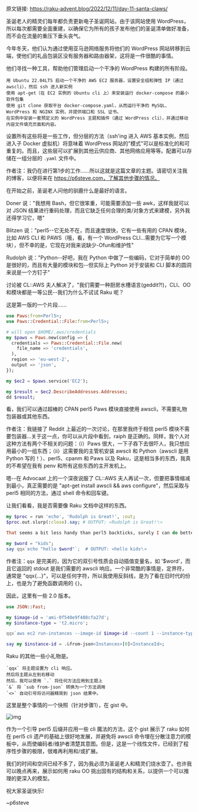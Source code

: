 原文链接: https://raku-advent.blog/2022/12/11/day-11-santa-claws/

圣诞老人的精灵们每年都负责更新电子圣诞网站，由于该网站使用 WordPress，所以每次都需要全面重建，以确保它为所有的孩子发布他们的圣诞清单做好准备，而不会在流量的重压下垂头丧气。

今年冬天，他们认为通过使用亚马逊网络服务将他们的 WordPress 网站转移到云端，使他们的礼品包装区没有服务器和路由器架，这将是一件很酷的事情。

他们寻找一种工具，帮助他们管理启动一个干净的 WordPress 构建的所有阶段。

    用 Ubuntu 22.04LTS 启动一个干净的 AWS EC2 服务器，设置安全组和弹性 IP（通过 awscli），然后 ssh 进入新实例
    使用 apt-get（在 EC2 实例的 Ubuntu cli 上）来安装运行 docker-compose 的最小软件包集
    使用 git clone 获取平台 docker-compose.yaml，从而运行干净的 MySQL、WordPress 和 NGINX 实例，并提供端口和 SSL 证书。
    在实例中安装一套预定义的 WordPress 主题和插件（通过 WordPress cli），并通过移动内容文件填充页面和内容。

设置所有这些将是一些工作，但分层的方法（ssh'ing 进入 AWS 基本实例，然后进入子 Docker 虚拟机）将意味着 WordPress 网站的"模式"可以是标准化的和可重复的。而且，这些层可以扩展到其他云供应商、其他网络应用等等。配置可以存储在一组分层的 `.yaml` 文件中。

作者注：我仍在进行第1步的工作......所以这就是这篇文章的主题。请密切关注我的博客，以便将来在 https://p6steve.com，了解其他步骤的情况。

在开始之前，圣诞老人问他的驯鹿什么是最好的语言。

Doner 说："我想用 Bash，但它很笨重，可能需要添加一些 awk，这样我就可以对 JSON 结果进行重码处理，而且它缺乏任何合理的类/对象方式来建模，另外我还得学习它，嗯"

Blitzen 说："perl5--它无处不在，而且速度很快，它有一些有用的 CPAN 模块，比如 AWS CLI 和 PAWS（哦，看，有一个 WordPress CLI...需要为它写一个模块），但不幸的是，它现在对我来说缺少-Ofun和维护性"

Rudolph 说："Python--好吧，我在 Python 中做了一些编码，它对于简单的 OO 是很好的，而且有大量的模块和包--但实际上 Python 对于安装和 CLI 脚本的圆洞来说是一个方钉子"

讨论被 CL::AWS 夫人解决了，"我们需要一种厨房水槽语言(geddit?!)，CLI、OO 和模块都是一等公民--我们为什么不试试 Raku 呢？

这是第一版的一个片段......

```raku
use Paws:from<Perl5>;
use Paws::Credential::File:from<Perl5>;

# will open $HOME/.aws/credentials
my $paws = Paws.new(config => {
  credentials => Paws::Credential::File.new(
    file_name => 'credentials',
  ),  
  region => 'eu-west-2',
  output => 'json',
});

my $ec2 = $paws.service('EC2');

my $result = $ec2.DescribeAddresses.Addresses;
dd $result;
```

看，我们可以通过超棒的 CPAN perl5 Paws 模块直接使用 awscli，不需要礼物包装器或其他东西。

作者注：我链接了 Reddit 上最近的一次讨论，在那里我终于相信 perl5 模块不需要包装器...关于这一点，你可以从片段中看到，raiph 是正确的。同样，我个人对这种方法有两个不相关的问题：（i）Paws 很大，一下子吞下去很吓人，我只想应用最小的一组东西；（ii）这需要我的主管机安装 awscli 和 Python（awscli 是用 Python 写的！）、perl5、cpanm 和 Paws 以及 Raku，这是相当多的东西，我真的不希望在我有 penv 和所有这些东西的主开发机上。

嗯--在 Advocaat 上的一个深夜说服了 CL::AWS 夫人再试一次，但要把事情缩减到最小，真正需要的是 "apt-get install awscli && aws configure"，然后采取与 perl5 相同的方法，通过 shell 命令和回车键。

让我们看看，我是否需要像 Raku 文档中这样的东西。

```raku
my $proc = run 'echo', 'Rudolph is Great!', :out;
$proc.out.slurp(:close).say; # OUTPUT: «Rudolph is Great!␤» 

That seems a bit less handy than perl5 backticks, surely I can do better:

my $word = "kids";
say qqx`echo "hello $word"`;  # OUTPUT: «hello kids␤»
```

作者注：`qqx` 是完美的，因为它的双引号性质会自动插值变量名，如 '$word'，而且它返回的 stdout 是我们需要的 awscli 响应。一个非常酷的事情是，定界符，通常是 "qqx{...}"，可以是任何字符，所以我使用反斜线，是为了看在旧时代的份上，也是为了避免函数调用的 `{}`。

因此，这里有一些 2.0 版本。

```raku
use JSON::Fast;

my $image-id = 'ami-0f540e9f488cfa27d';
my $instance-type = 't2.micro';

qqx`aws ec2 run-instances --image-id $image-id --count 1 --instance-type $instance-type --key-name $key-name --security-group-ids $sg-id` andthen 

say my $instance-id = .&from-json<Instances>[0]<InstanceId>;
```

Raku 的其他一些小礼物是。

    `qqx` 将主题设置为 cli 响应。
    然后将主题从左到右移动
    然后，我可以使用 `.` 将任何方法应用到主题上
    `&` 将 `sub from-json` 转换为一个方法调用
    `<>` 自动引号将访问器精简到 json 结果中。

这里是整个事情的一个快照（针对步骤1），在 gist 中。


![img](https://rakuadventcalendar.files.wordpress.com/2022/12/screenshot-2022-12-02-at-14.11.13.png)

作为一个引导 perl5 后缀并应用一些 cli 魔法的方法，这个 gist 展示了 raku 如何在 perl5 cli 遗产的基础上很好地发展，并避免将 awscli 命令埋在分散注意力的模板中，从而使编码者/维护者清楚其意图。但是，这是一个线性文件，已经到了程序性步骤的极限，很难再利用和/或扩展。

我们的时间和空间已经不多了，因为我必须为圣诞老人和精灵们烧水壶了。也许我可以晚点再来，展示如何用 raku OO 挑出固有的结构和关系，以提供一个可以推理的更深入的模型。

祝大家圣诞快乐!

~p6steve